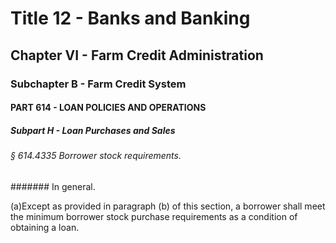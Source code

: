 
# Title 12 - Banks and Banking
## Chapter VI - Farm Credit Administration
### Subchapter B - Farm Credit System
#### PART 614 - LOAN POLICIES AND OPERATIONS
##### Subpart H - Loan Purchases and Sales
###### § 614.4335 Borrower stock requirements.
####### In general.

(a)Except as provided in paragraph (b) of this section, a borrower shall meet the minimum borrower stock purchase requirements as a condition of obtaining a loan.
